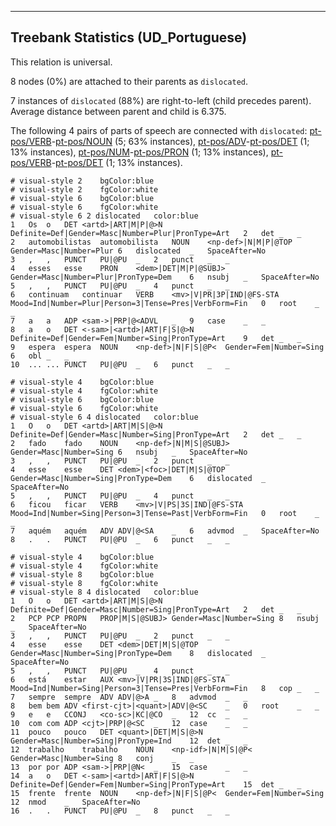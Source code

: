 

--------------------------------------------------------------------------------

## Treebank Statistics (UD_Portuguese)

This relation is universal.

8 nodes (0%) are attached to their parents as `dislocated`.

7 instances of `dislocated` (88%) are right-to-left (child precedes parent).
Average distance between parent and child is 6.375.

The following 4 pairs of parts of speech are connected with `dislocated`: [pt-pos/VERB]()-[pt-pos/NOUN]() (5; 63% instances), [pt-pos/ADV]()-[pt-pos/DET]() (1; 13% instances), [pt-pos/NUM]()-[pt-pos/PRON]() (1; 13% instances), [pt-pos/VERB]()-[pt-pos/DET]() (1; 13% instances).


~~~ conllu
# visual-style 2	bgColor:blue
# visual-style 2	fgColor:white
# visual-style 6	bgColor:blue
# visual-style 6	fgColor:white
# visual-style 6 2 dislocated	color:blue
1	Os	o	DET	<artd>|ART|M|P|@>N	Definite=Def|Gender=Masc|Number=Plur|PronType=Art	2	det	_	_
2	automobilistas	automobilista	NOUN	<np-def>|N|M|P|@TOP	Gender=Masc|Number=Plur	6	dislocated	_	SpaceAfter=No
3	,	,	PUNCT	PU|@PU	_	2	punct	_	_
4	esses	esse	PRON	<dem>|DET|M|P|@SUBJ>	Gender=Masc|Number=Plur|PronType=Dem	6	nsubj	_	SpaceAfter=No
5	,	,	PUNCT	PU|@PU	_	4	punct	_	_
6	continuam	continuar	VERB	<mv>|V|PR|3P|IND|@FS-STA	Mood=Ind|Number=Plur|Person=3|Tense=Pres|VerbForm=Fin	0	root	_	_
7	a	a	ADP	<sam->|PRP|@<ADVL	_	9	case	_	_
8	a	o	DET	<-sam>|<artd>|ART|F|S|@>N	Definite=Def|Gender=Fem|Number=Sing|PronType=Art	9	det	_	_
9	espera	espera	NOUN	<np-def>|N|F|S|@P<	Gender=Fem|Number=Sing	6	obl	_	_
10	...	...	PUNCT	PU|@PU	_	6	punct	_	_

~~~


~~~ conllu
# visual-style 4	bgColor:blue
# visual-style 4	fgColor:white
# visual-style 6	bgColor:blue
# visual-style 6	fgColor:white
# visual-style 6 4 dislocated	color:blue
1	O	o	DET	<artd>|ART|M|S|@>N	Definite=Def|Gender=Masc|Number=Sing|PronType=Art	2	det	_	_
2	fado	fado	NOUN	<np-def>|N|M|S|@SUBJ>	Gender=Masc|Number=Sing	6	nsubj	_	SpaceAfter=No
3	,	,	PUNCT	PU|@PU	_	2	punct	_	_
4	esse	esse	DET	<dem>|<foc>|DET|M|S|@TOP	Gender=Masc|Number=Sing|PronType=Dem	6	dislocated	_	SpaceAfter=No
5	,	,	PUNCT	PU|@PU	_	4	punct	_	_
6	ficou	ficar	VERB	<mv>|V|PS|3S|IND|@FS-STA	Mood=Ind|Number=Sing|Person=3|Tense=Past|VerbForm=Fin	0	root	_	_
7	aquém	aquém	ADV	ADV|@<SA	_	6	advmod	_	SpaceAfter=No
8	.	.	PUNCT	PU|@PU	_	6	punct	_	_

~~~


~~~ conllu
# visual-style 4	bgColor:blue
# visual-style 4	fgColor:white
# visual-style 8	bgColor:blue
# visual-style 8	fgColor:white
# visual-style 8 4 dislocated	color:blue
1	O	o	DET	<artd>|ART|M|S|@>N	Definite=Def|Gender=Masc|Number=Sing|PronType=Art	2	det	_	_
2	PCP	PCP	PROPN	PROP|M|S|@SUBJ>	Gender=Masc|Number=Sing	8	nsubj	_	SpaceAfter=No
3	,	,	PUNCT	PU|@PU	_	2	punct	_	_
4	esse	esse	DET	<dem>|DET|M|S|@TOP	Gender=Masc|Number=Sing|PronType=Dem	8	dislocated	_	SpaceAfter=No
5	,	,	PUNCT	PU|@PU	_	4	punct	_	_
6	está	estar	AUX	<mv>|V|PR|3S|IND|@FS-STA	Mood=Ind|Number=Sing|Person=3|Tense=Pres|VerbForm=Fin	8	cop	_	_
7	sempre	sempre	ADV	ADV|@>A	_	8	advmod	_	_
8	bem	bem	ADV	<first-cjt>|<quant>|ADV|@<SC	_	0	root	_	_
9	e	e	CCONJ	<co-sc>|KC|@CO	_	12	cc	_	_
10	com	com	ADP	<cjt>|PRP|@<SC	_	12	case	_	_
11	pouco	pouco	DET	<quant>|DET|M|S|@>N	Gender=Masc|Number=Sing|PronType=Ind	12	det	_	_
12	trabalho	trabalho	NOUN	<np-idf>|N|M|S|@P<	Gender=Masc|Number=Sing	8	conj	_	_
13	por	por	ADP	<sam->|PRP|@N<	_	15	case	_	_
14	a	o	DET	<-sam>|<artd>|ART|F|S|@>N	Definite=Def|Gender=Fem|Number=Sing|PronType=Art	15	det	_	_
15	frente	frente	NOUN	<np-def>|N|F|S|@P<	Gender=Fem|Number=Sing	12	nmod	_	SpaceAfter=No
16	.	.	PUNCT	PU|@PU	_	8	punct	_	_

~~~


